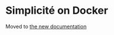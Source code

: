 Simplicité on Docker
====================

Moved to [the new documentation](https://documentation.simplicite.io/documentation/operation/docker)
